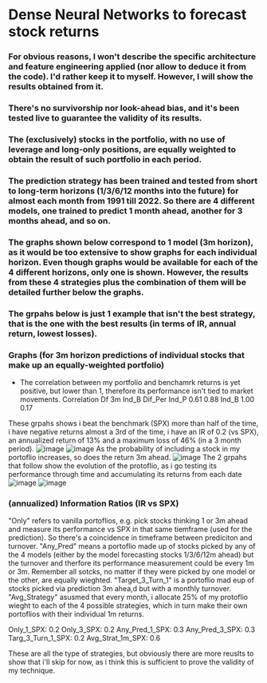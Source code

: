 # Dense Neural Networks to forecast stock returns

### For obvious reasons, I won't describe the specific architecture and feature engineering applied (nor allow to deduce it from the code). I'd rather keep it to myself. However, I will show the results obtained from it.
### There's no survivorship nor look-ahead bias, and it's been tested live to guarantee the validity of its results.
### The (exclusively) stocks in the portfolio, with no use of leverage and long-only positions, are equally weighted to obtain the result of such portfolio in each period.
### The prediction strategy has been trained and tested from short to long-term horizons (1/3/6/12 months into the future) for almost each month from 1991 till 2022. So there are 4 different models, one trained to predict 1 month ahead, another for 3 months ahead, and so on.
### The graphs shown below correspond to 1 model (3m horizon), as it would be too extensive to show graphs for each individual horizon. Even though graphs would be available for each of the 4 different horizons, only one is shown. However, the results from these 4 strategies plus the combination of them will be detailed further below the graphs.
### The grpahs below is just 1 example that isn't the best strategy, that is the one with the best results (in terms of IR, annual return, lowest losses).


### Graphs (for 3m horizon predictions of individual stocks that make up an equally-weighted portfolio)
* The correlation between my portfolio and benchamrk returns is yet positive, but lower than 1, therefore its performance isn't tied to market movements.
  Correlation Df 3m
        Ind_B  Dif_Per
Ind_P   0.61     0.88
Ind_B   1.00     0.17

These grpahs shows i beat the benchmark (SPX) more than half of the time, i have negative returns almost a 3rd of the time, i have an IR of 0.2 (vs SPX), an annualized return of 13% and a maximum loss of 46% (in a 3 month period).
![image](https://github.com/MatiGrinberg/Equity_Prediction/assets/45952871/09dffb5c-1005-44ca-b1b6-ddd7fcb3709d)
![image](https://github.com/MatiGrinberg/Equity_Prediction/assets/45952871/7dc57096-57a2-471c-af33-b95cd27b9a93)
As the probability of including a stock in my portoflio increases, so does the return 3m ahead.
![image](https://github.com/MatiGrinberg/Equity_Prediction/assets/45952871/955c11c8-b4ac-455c-8c8e-750c232b3c6e)
The 2 grpahs that follow show the evolution of the protoflio, as i go testing its performance through time and accumulating its returns from each date
![image](https://github.com/MatiGrinberg/Equity_Prediction/assets/45952871/6c9d2fc5-7519-48c9-96d4-bb60f950b9e7)
![image](https://github.com/MatiGrinberg/Equity_Prediction/assets/45952871/1acfb3dc-1585-4cf1-8140-4ffab3945b65)

### (annualized) Information Ratios (IR vs SPX)
"Only" refers to vanilla portoflios, e.g. pick stocks thinking 1 or 3m ahead and measure its performance vs SPX in that same tiemframe (used for the prediction). So there's a coincidence in timeframe between prediciton and turnover.
"Any_Pred" means a portoflio made up of stocks picked by any of the 4 models (either by the model forecasting stocks 1/3/6/12m ahead) but the turnover and therfore its performance measurement could be every 1m or 3m. Remember all sotcks, no matter if they were picked by one model or the other, are equally wieghted.
"Target_3_Turn_1" is a portoflio mad eup of stocks picked via prediction 3m ahea,d but with a monthly turnover.
"Avg_Strategy" asusmed that every month, i allocate 25% of my protoflio wieght to each of the 4 possible strategies, which in turn make their own portoflios with their individual 1m returns.

Only_1_SPX: 0.2
Only_3_SPX: 0.2
Any_Pred_1_SPX: 0.3
Any_Pred_3_SPX: 0.3
Targ_3_Turn_1_SPX: 0.2
Avg_Strat_1m_SPX: 0.6

These are all the type of strategies, but obviously there are more reuslts to show that i'll skip for now, as i think this is sufficient to prove the validity of my technique. 


